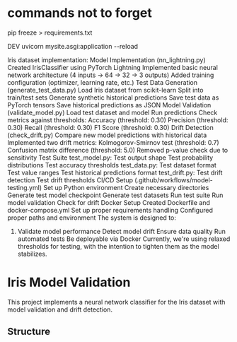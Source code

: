 # commands not to forget

pip freeze > requirements.txt


DEV
uvicorn mysite.asgi:application --reload

Iris dataset implementation:
Model Implementation (nn_lightning.py)
Created IrisClassifier using PyTorch Lightning
Implemented basic neural network architecture (4 inputs → 64 → 32 → 3 outputs)
Added training configuration (optimizer, learning rate, etc.)
Test Data Generation (generate_test_data.py)
Load Iris dataset from scikit-learn
Split into train/test sets
Generate synthetic historical predictions
Save test data as PyTorch tensors
Save historical predictions as JSON
Model Validation (validate_model.py)
Load test dataset and model
Run predictions
Check metrics against thresholds:
Accuracy (threshold: 0.30)
Precision (threshold: 0.30)
Recall (threshold: 0.30)
F1 Score (threshold: 0.30)
Drift Detection (check_drift.py)
Compare new model predictions with historical data
Implemented two drift metrics:
Kolmogorov-Smirnov test (threshold: 0.7)
Confusion matrix difference (threshold: 5.0)
Removed p-value check due to sensitivity
Test Suite
test_model.py:
Test output shape
Test probability distributions
Test accuracy thresholds
test_data.py:
Test dataset format
Test value ranges
Test historical predictions format
test_drift.py:
Test drift detection
Test drift thresholds
CI/CD Setup (.github/workflows/model-testing.yml)
Set up Python environment
Create necessary directories
Generate test model checkpoint
Generate test datasets
Run test suite
Run model validation
Check for drift
Docker Setup
Created Dockerfile and docker-compose.yml
Set up proper requirements handling
Configured proper paths and environment
The system is designed to:
1. Validate model performance
Detect model drift
Ensure data quality
Run automated tests
Be deployable via Docker
Currently, we're using relaxed thresholds for testing, with the intention to tighten them as the model stabilizes.

# Iris Model Validation

This project implements a neural network classifier for the Iris dataset with model validation and drift detection.

## Structure